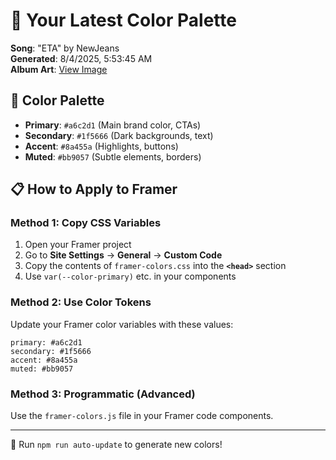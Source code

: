 # 🎨 Your Latest Color Palette

**Song**: "ETA" by NewJeans  
**Generated**: 8/4/2025, 5:53:45 AM  
**Album Art**: [View Image](https://lastfm.freetls.fastly.net/i/u/300x300/dc24b237f51f88ff55af03ec47710e4f.jpg)

## 🎨 Color Palette
- **Primary**: `#a6c2d1` (Main brand color, CTAs)
- **Secondary**: `#1f5666` (Dark backgrounds, text)  
- **Accent**: `#8a455a` (Highlights, buttons)
- **Muted**: `#bb9057` (Subtle elements, borders)

## 📋 How to Apply to Framer

### Method 1: Copy CSS Variables
1. Open your Framer project
2. Go to **Site Settings** → **General** → **Custom Code**
3. Copy the contents of `framer-colors.css` into the **`<head>`** section
4. Use `var(--color-primary)` etc. in your components

### Method 2: Use Color Tokens
Update your Framer color variables with these values:
```
primary: #a6c2d1
secondary: #1f5666
accent: #8a455a
muted: #bb9057
```

### Method 3: Programmatic (Advanced)
Use the `framer-colors.js` file in your Framer code components.

---
🔄 Run `npm run auto-update` to generate new colors!